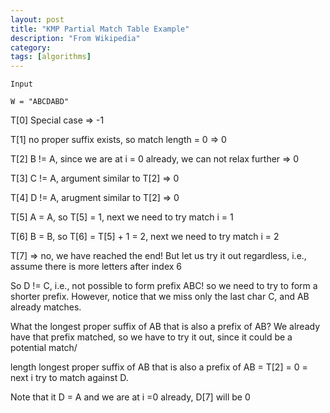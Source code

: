 ```yaml
---
layout: post
title: "KMP Partial Match Table Example"
description: "From Wikipedia"
category: 
tags: [algorithms]
---
```


```
Input

W = "ABCDABD"
```

T[0] Special case => -1

T[1] no proper suffix exists, so match length = 0 => 0

T[2] B != A, since we are at i = 0 already, we can not relax further => 0

T[3] C != A, argument similar to T[2] => 0

T[4] D != A, arugment similar to T[2] => 0

T[5] A = A, so T[5] = 1, next we need to try match i = 1

T[6] B = B, so T[6] = T[5] + 1 = 2, next we need to try match i = 2

T[7] => no, we have reached the end! But let us try it out regardless, i.e., assume there is more letters after index 6

So D != C, i.e., not possible to form prefix ABC! so we need to try to form a shorter prefix. However, notice that we miss only the last
char C, and AB already matches.

 What the longest proper suffix of AB that is also a prefix of AB? We already have that prefix matched, so we
have to try it out, since it could be a potential match/

length longest proper suffix of AB that is also a prefix of AB = T[2] = 0 = next i try to match against D. 

Note that it D = A and we are at i =0 already, D[7] will be 0
